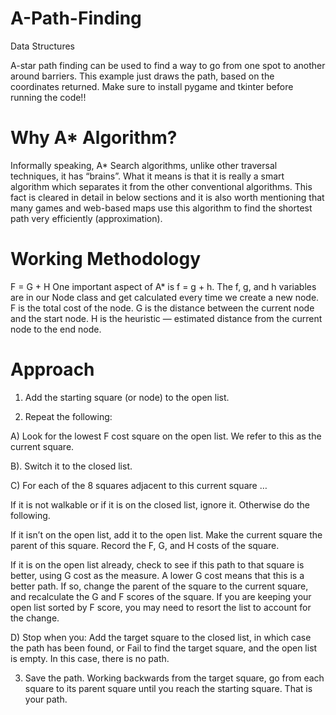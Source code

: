 # A-Path-Finding
Data Structures

A-star path finding can be used to find a way to go from one spot to another around barriers. This example just draws the path, based on the coordinates returned.
Make sure to install pygame and tkinter before running the code!!

# Why A* Algorithm?
Informally speaking, A* Search algorithms, unlike other traversal techniques, it has “brains”. What it means is that it is really a smart algorithm which separates it from the other conventional algorithms. This fact is cleared in detail in below sections and it is also worth mentioning that many games and web-based maps use this algorithm to find the shortest path very efficiently (approximation). 

# Working Methodology
F = G + H
One important aspect of A* is f = g + h. The f, g, and h variables are in our Node class and get calculated every time we create a new node.
F is the total cost of the node.
G is the distance between the current node and the start node.
H is the heuristic — estimated distance from the current node to the end node.

# Approach
1. Add the starting square (or node) to the open list.

2. Repeat the following:

A) Look for the lowest F cost square on the open list. We refer to this as the current square.

B). Switch it to the closed list.

C) For each of the 8 squares adjacent to this current square …

If it is not walkable or if it is on the closed list, ignore it. Otherwise do the following.

If it isn’t on the open list, add it to the open list. Make the current square the parent of this square. Record the F, G, and H costs of the square.

If it is on the open list already, check to see if this path to that square is better, using G cost as the measure. A lower G cost means that this is a better path. If so, change the parent of the square to the current square, and recalculate the G and F scores of the square. If you are keeping your open list sorted by F score, you may need to resort the list to account for the change.

D) Stop when you:
Add the target square to the closed list, in which case the path has been found, or Fail to find the target square, and the open list is empty. In this case, there is no path.

3. Save the path. Working backwards from the target square, go from each square to its parent square until you reach the starting square. That is your path.
